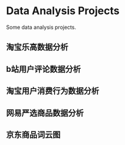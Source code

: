 # Data Analysis Projects
Some data analysis projects.

## 淘宝乐高数据分析
## b站用户评论数据分析
## 淘宝用户消费行为数据分析

## 网易严选商品数据分析
## 京东商品词云图


